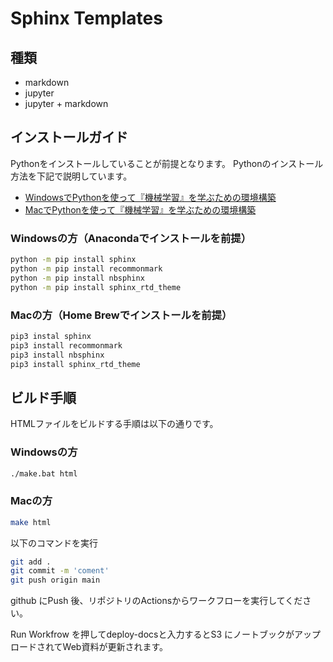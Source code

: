 # Sphinx Templates

## 種類

- markdown
- jupyter
- jupyter + markdown

## インストールガイド

Pythonをインストールしていることが前提となります。
Pythonのインストール方法を下記で説明しています。

- [WindowsでPythonを使って『機械学習』を学ぶための環境構築](https://qiita.com/yoshizaki_kkgk/items/1057ed4dcc36ed9be7f5)
- [MacでPythonを使って『機械学習』を学ぶための環境構築](https://qiita.com/yoshizaki_kkgk/items/4663148a2b3ca078ddbc)

### Windowsの方（Anacondaでインストールを前提）

```bash
python -m pip install sphinx
python -m pip install recommonmark
python -m pip install nbsphinx
python -m pip install sphinx_rtd_theme
```

### Macの方（Home Brewでインストールを前提）

```bash
pip3 instal sphinx
pip3 install recommonmark
pip3 install nbsphinx
pip3 install sphinx_rtd_theme
```

## ビルド手順

HTMLファイルをビルドする手順は以下の通りです。

### Windowsの方

```bash
./make.bat html
```

### Macの方

```bash
make html
```
以下のコマンドを実行
```bash
git add .
git commit -m 'coment'
git push origin main
```

github にPush 後、リポジトリのActionsからワークフローを実行してください。

Run Workfrow を押してdeploy-docsと入力するとS3 にノートブックがアップロードされてWeb資料が更新されます。



